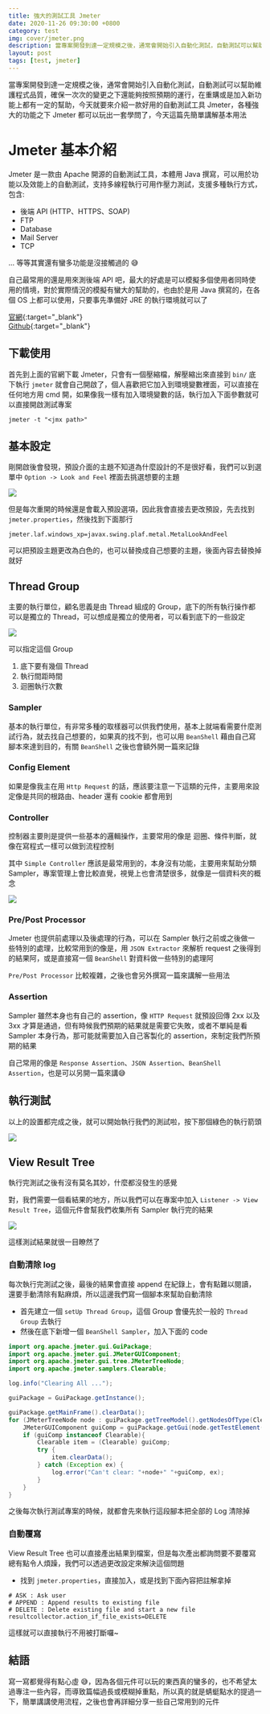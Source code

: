 ```yaml
---
title: 強大的測試工具 Jmeter
date: 2020-11-26 09:30:00 +0800
category: test
img: cover/jmeter.png
description: 當專案開發到達一定規模之後，通常會開始引入自動化測試，自動測試可以幫助維護程式品質，確保一次次的變更之下還能夠按照預期的運行，在重購或是加入新功能上都有一定的幫助，今天就要來介紹一款好用的自動測試工具 Jmeter，各種強大的功能之下 Jmeter 都可以玩出一套學問了，今天這篇就先簡單講解基本用法
layout: post
tags: [test, jmeter]
---
```


當專案開發到達一定規模之後，通常會開始引入自動化測試，自動測試可以幫助維護程式品質，確保一次次的變更之下還能夠按照預期的運行，在重購或是加入新功能上都有一定的幫助，今天就要來介紹一款好用的自動測試工具 Jmeter，各種強大的功能之下 Jmeter 都可以玩出一套學問了，今天這篇先簡單講解基本用法

# Jmeter 基本介紹

Jmeter 是一款由 Apache 開源的自動測試工具，本體用 Java 撰寫，可以用於功能以及效能上的自動測試，支持多線程執行可用作壓力測試，支援多種執行方式，包含:  

+ 後端 API (HTTP、HTTPS、SOAP)
+ FTP 
+ Database
+ Mail Server
+ TCP  
  
... 等等其實還有蠻多功能是沒接觸過的 😅

自己最常用的還是用來測後端 API 吧，最大的好處是可以模擬多個使用者同時使用的情境，對於實際情況的模擬有蠻大的幫助的，也由於是用 Java 撰寫的，在各個 OS 上都可以使用，只要事先準備好 JRE 的執行環境就可以了  

[官網](https://jmeter.apache.org/){:target="_blank"}  
[Github](https://github.com/apache/jmeter){:target="_blank"}  

## 下載使用
首先到上面的官網下載 Jmeter，只會有一個壓縮檔，解壓縮出來直接到 `bin/` 底下執行 `jmeter` 就會自己開啟了，個人喜歡把它加入到環境變數裡面，可以直接在任何地方用 cmd 開，如果像我一樣有加入環境變數的話，執行加入下面參數就可以直接開啟測試專案  

```shell
jmeter -t "<jmx path>"
```

## 基本設定
剛開啟後會發現，預設介面的主題不知道為什麼設計的不是很好看，我們可以到選單中 `Option -> Look and Feel` 裡面去挑選想要的主題  

![]({{site.baseurl}}/assets/img/jmeter-ui-setting.png)  

但是每次重開的時候還是會載入預設選項，因此我會直接去更改預設，先去找到 `jmeter.properties`，然後找到下面那行  

```properties
jmeter.laf.windows_xp=javax.swing.plaf.metal.MetalLookAndFeel
```

可以把預設主題更改為白色的，也可以替換成自己想要的主題，後面內容去替換掉就好  

## Thread Group
主要的執行單位，顧名思義是由 Thread 組成的 Group，底下的所有執行操作都可以是獨立的 Thread，可以想成是獨立的使用者，可以看到底下的一些設定  

![]({{site.baseurl}}/assets/img/jmeter-thread-group-setting.png)  

可以指定這個 Group   
1. 底下要有幾個 Thread 
2. 執行間距時間
3. 迴圈執行次數

### Sampler
基本的執行單位，有非常多種的取樣器可以供我們使用，基本上就端看需要什麼測試行為，就去找自己想要的，如果真的找不到，也可以用 `BeanShell` 藉由自己寫腳本來達到目的，有關 `BeanShell` 之後也會額外開一篇來記錄  

### Config Element
如果是像我主在用 `Http Request` 的話，應該要注意一下這類的元件，主要用來設定像是共同的根路由、header 還有 cookie 都會用到

### Controller
控制器主要則是提供一些基本的邏輯操作，主要常用的像是 迴圈、條件判斷，就像在寫程式一樣可以做到流程控制  

其中 `Simple Controller` 應該是最常用到的，本身沒有功能，主要用來幫助分類 Sampler，專案管理上會比較直覺，視覺上也會清楚很多，就像是一個資料夾的概念  

![]({{site.baseurl}}/assets/img/jmeter-simple-controller.png)   

### Pre/Post Processor
Jmeter 也提供前處理以及後處理的行為，可以在 Sampler 執行之前或之後做一些特別的處理，比較常用到的像是，用 `JSON Extractor` 來解析 request 之後得到的結果阿，或是直接寫一個 `BeanShell` 對資料做一些特別的處理阿  

`Pre/Post Processor` 比較複雜，之後也會另外撰寫一篇來講解一些用法  

### Assertion
Sampler 雖然本身也有自己的 assertion，像 `HTTP Request` 就預設回傳 2xx 以及 3xx 才算是通過，但有時候我們預期的結果就是需要它失敗，或者不單純是看 Sampler 本身行為，那可能就需要加入自己客製化的 assertion，來制定我們所預期的結果  

自己常用的像是 `Response Assertion`、`JSON Assertion`、`BeanShell Assertion`，也是可以另開一篇來講😅

## 執行測試
以上的設置都完成之後，就可以開始執行我們的測試啦，按下那個綠色的執行箭頭  

![]({{site.baseurl}}/assets/img/jmeter-exec-test.png)  

## View Result Tree
執行完測試之後有沒有莫名其妙，什麼都沒發生的感覺  

對，我們需要一個看結果的地方，所以我們可以在專案中加入 `Listener -> View Result Tree`，這個元件會幫我們收集所有 Sampler 執行完的結果  

![]({{site.baseurl}}/assets/img/jmeter-view-result.png)  

這樣測試結果就很一目瞭然了  

### 自動清除 log
每次執行完測試之後，最後的結果會直接 append 在紀錄上，會有點難以閱讀，還要手動清除有點麻煩，所以這邊我們寫一個腳本來幫助自動清除  

+ 首先建立一個 `setUp Thread Group`，這個 Group 會優先於一般的 `Thread Group` 去執行
+ 然後在底下新增一個 `BeanShell Sampler`，加入下面的 code   
  
```java
import org.apache.jmeter.gui.GuiPackage;
import org.apache.jmeter.gui.JMeterGUIComponent;
import org.apache.jmeter.gui.tree.JMeterTreeNode;
import org.apache.jmeter.samplers.Clearable;

log.info("Clearing All ...");

guiPackage = GuiPackage.getInstance();

guiPackage.getMainFrame().clearData();
for (JMeterTreeNode node : guiPackage.getTreeModel().getNodesOfType(Clearable.class)) {
    JMeterGUIComponent guiComp = guiPackage.getGui(node.getTestElement());
    if (guiComp instanceof Clearable){
        Clearable item = (Clearable) guiComp;
        try {
            item.clearData();
        } catch (Exception ex) {
            log.error("Can't clear: "+node+" "+guiComp, ex);
        }
    }
}
```

之後每次執行測試專案的時候，就都會先來執行這段腳本把全部的 Log 清除掉  

### 自動覆寫
View Result Tree 也可以直接產出結果到檔案，但是每次產出都詢問要不要覆寫總有點令人煩躁，我們可以透過更改設定來解決這個問題  

+ 找到 `jmeter.properties`，直接加入，或是找到下面內容把註解拿掉  
 
```properties
# ASK : Ask user
# APPEND : Append results to existing file
# DELETE : Delete existing file and start a new file
resultcollector.action_if_file_exists=DELETE
```

這樣就可以直接執行不用被打斷囉~   

## 結語

寫一寫都覺得有點心虛 😅，因為各個元件可以玩的東西真的蠻多的，也不希望太過專注一些內容，而導致篇幅過長或模糊掉重點，所以真的就是蜻蜓點水的提過一下，簡單講講使用流程，之後也會再詳細分享一些自己常用到的元件  